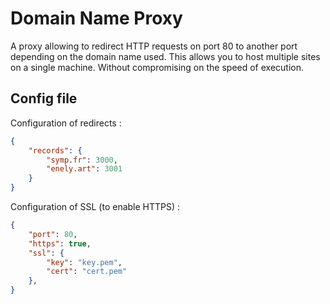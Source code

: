 # Domain Name Proxy

A proxy allowing to redirect HTTP requests on port 80 to another port depending on the domain name used. This allows you to host multiple sites on a single machine. Without compromising on the speed of execution. 

## Config file

Configuration of redirects :
```json
{
    "records": {
        "symp.fr": 3000,
        "enely.art": 3001
    }
}
```

Configuration of SSL (to enable HTTPS) :
```json
{
    "port": 80,
    "https": true,
    "ssl": {
        "key": "key.pem",
        "cert": "cert.pem"
    },
} 
```

